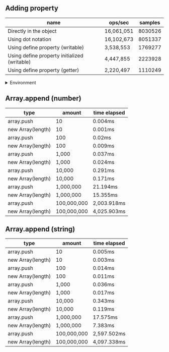 ## Adding property

|name|ops/sec|samples|
|-|-|-|
|Directly in the object|16,061,051|8030526|
|Using dot notation|16,102,673|8051337|
|Using define property (writable)|3,538,553|1769277|
|Using define property initialized (writable)|4,447,855|2223928|
|Using define property (getter)|2,220,497|1110249|


<details>
<summary>Environment</summary>

* __Machine:__ linux x64 | 4 vCPUs | 15.2GB Mem
* __Run:__ Thu May 09 2024 20:28:43 GMT+0000 (Coordinated Universal Time)
</details>

<!--
{"environment":{"platform":"linux","arch":"x64","cpus":4,"totalMemory":15.245216369628906},"benchmarks":[{"name":"Directly in the object","opsSec":16061051.196938513,"samples":8030526},{"name":"Using dot notation","opsSec":16102673.967783893,"samples":8051337},{"name":"Using define property (writable)","opsSec":3538553.547089503,"samples":1769277},{"name":"Using define property initialized (writable)","opsSec":4447855.350609663,"samples":2223928},{"name":"Using define property (getter)","opsSec":2220497.9733600337,"samples":1110249}]}-->

## Array.append (number)

|type|amount|time elapsed|
|-|-|-|
array.push|10|0.004ms
new Array(length)|10|0.001ms
array.push|100|0.02ms
new Array(length)|100|0.009ms
array.push|1,000|0.037ms
new Array(length)|1,000|0.024ms
array.push|10,000|0.291ms
new Array(length)|10,000|0.171ms
array.push|1,000,000|21.194ms
new Array(length)|1,000,000|15.355ms
array.push|100,000,000|2,003.918ms
new Array(length)|100,000,000|4,025.903ms
## Array.append (string)

|type|amount|time elapsed|
|-|-|-|
array.push|10|0.005ms
new Array(length)|10|0.003ms
array.push|100|0.014ms
new Array(length)|100|0.011ms
array.push|1,000|0.036ms
new Array(length)|1,000|0.017ms
array.push|10,000|0.343ms
new Array(length)|10,000|0.119ms
array.push|1,000,000|17.575ms
new Array(length)|1,000,000|7.383ms
array.push|100,000,000|2,597.502ms
new Array(length)|100,000,000|4,097.338ms

